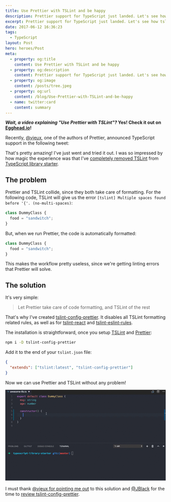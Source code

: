 ```yaml
---
title: Use Prettier with TSLint and be happy
description: Prettier support for TypeScript just landed. Let's see how tslint-config-prettier helps to seamlessly combine it with TSLint
excerpt: Prettier support for TypeScript just landed. Let's see how tslint-config-prettier helps to seamlessly combine it with TSLint
date: 2017-06-12 16:36:23
tags:
  - TypeScript
layout: Post
hero: heroes/Post
meta:
  - property: og:title
    content: Use Prettier with TSLint and be happy
  - property: og:description
    content: Prettier support for TypeScript just landed. Let's see how tslint-config-prettier helps to seamlessly combine it with TSLint
  - property: og:image
    content: /posts/tree.jpeg
  - property: og:url
    content: /blog/Use-Prettier-with-TSLint-and-be-happy
  - name: twitter:card
    content: summary
---
```


**_Wait, a video explaining "Use Prettier with TSLint"?_ Yes! Check it out on [Egghead.io](https://egghead.io/lessons/typescript-use-prettier-with-tslint-without-conflicts-c39670eb)!**

Recently, [@vjeux](https://twitter.com/Vjeux), one of the authors of Prettier, announced TypeScript support in the following tweet:

<Tweet id="870670634908475392"/>

That's pretty amazing! I've just went and tried it out. I was so impressed by how magic the experience was that I've [completely removed TSLint](https://twitter.com/alexjoverm/status/871765191721197568) from [TypeScript library starter](https://github.com/alexjoverm/typescript-library-starter).

## The problem

Prettier and TSLint collide, since they both take care of formatting. For the following code, TSLint will give us the error `[tslint] Multiple spaces found before '{'. (no-multi-spaces)`:

```typescript
class DummyClass {
  food = "sandwitch";
}
```

But, when we run Prettier, the code is automatically formatted:

```typescript
class DummyClass {
  food = "sandwitch";
}
```

This makes the workflow pretty useless, since we're getting linting errors that Prettier will solve.

## The solution

It's very simple:

> Let Prettier take care of code formatting, and TSLint of the rest

That's why I've created [tslint-config-prettier](https://github.com/alexjoverm/tslint-config-prettier). It disables all TSLint formatting related rules, as well as for [tslint-react](https://github.com/palantir/tslint-react) and [tslint-eslint-rules](https://github.com/buzinas/tslint-eslint-rules).

The installation is straightforward, once you setup [TSLint](https://palantir.github.io/tslint/) and [Prettier](https://github.com/prettier/prettier):

```bash
npm i -D tslint-config-prettier
```

Add it to the end of your `tslint.json` file:

```json
{
  "extends": ["tslint:latest", "tslint-config-prettier"]
}
```

Now we can use Prettier and TSLint without any problem!

![Using Prettier](./prettier.gif)

I must thank [@vjeux for pointing me out](https://twitter.com/Vjeux/status/871796320792608768) to this solution and [@JBlack](https://twitter.com/JBlaak) for the time to [review tslint-config-prettier](https://github.com/alexjoverm/tslint-config-prettier/pull/1).
